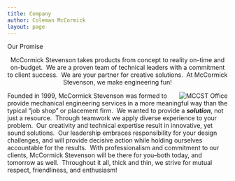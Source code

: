```yaml
---
title: Company
author: Coleman McCormick
layout: page
---
```

<p class="company-page-title">
  Our Promise
</p>

<div class="promise">
  <p style="text-align: center;">
    McCormick Stevenson takes products from concept to reality on-time and on-budget.  We are a proven team of technical leaders with a commitment to client success.  We are your partner for creative solutions.  At McCormick Stevenson, we make engineering fun!
  </p>
</div>

<img class="image-regular" style="float: right;" src="/wp-content/themes/mccst/images/mccst-lobby.png" alt="MCCST Office" />Founded in 1999, McCormick Stevenson was formed to provide mechanical engineering services in a more meaningful way than the typical “job shop” or placement firm.  We wanted to provide a ***solution***, not just a resource.  Through teamwork we apply diverse experience to your problem.  Our creativity and technical expertise result in innovative, yet sound solutions.  Our leadership embraces responsibility for your design challenges, and will provide decisive action while holding ourselves accountable for the results.  With professionalism and commitment to our clients, McCormick Stevenson will be there for you–both today, and tomorrow as well.  Throughout it all, thick and thin, we strive for mutual respect, friendliness, and enthusiasm!